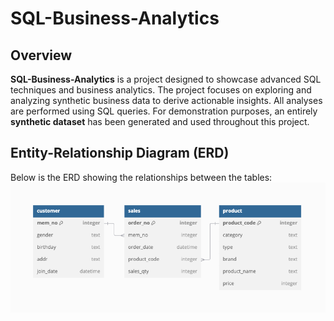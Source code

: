# SQL-Business-Analytics

## Overview
**SQL-Business-Analytics** is a project designed to showcase advanced SQL techniques and business analytics. The project focuses on exploring and analyzing synthetic business data to derive actionable insights. All analyses are performed using SQL queries.
For demonstration purposes, an entirely **synthetic dataset** has been generated and used throughout this project.

## Entity-Relationship Diagram (ERD)
Below is the ERD showing the relationships between the tables:
![ERD Diagram](./data/ERD.png)

